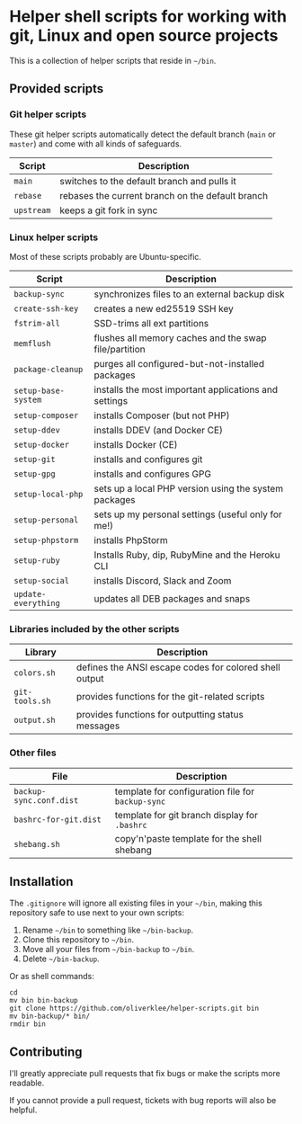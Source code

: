 # Helper shell scripts for working with git, Linux and open source projects

This is a collection of helper scripts that reside in `~/bin`.

## Provided scripts

### Git helper scripts

These git helper scripts automatically detect the default branch (`main` or `master`)
and come with all kinds of safeguards.

| Script            | Description                                        |
|-------------------|----------------------------------------------------|
| `main`            | switches to the default branch and pulls it        |
| `rebase`          | rebases the current branch on the default branch   |
| `upstream`        | keeps a git fork in sync                           |

### Linux helper scripts

Most of these scripts probably are Ubuntu-specific.

| Script                     | Description                                               |
|----------------------------|-----------------------------------------------------------|
| `backup-sync`              | synchronizes files to an external backup disk             |
| `create-ssh-key`           | creates a new ed25519 SSH key                             |
| `fstrim-all`               | SSD-trims all ext partitions                              |
| `memflush`                 | flushes all memory caches and the swap file/partition     |
| `package-cleanup`          | purges all configured-but-not-installed packages          |
| `setup-base-system`        | installs the most important applications and settings     |
| `setup-composer`           | installs Composer (but not PHP)                           |
| `setup-ddev`               | installs DDEV (and Docker CE)                             |
| `setup-docker`             | installs Docker (CE)                                      |
| `setup-git`                | installs and configures git                               |
| `setup-gpg`                | installs and configures GPG                               |
| `setup-local-php`          | sets up a local PHP version using the system packages     |
| `setup-personal`           | sets up my personal settings (useful only for me!)        |
| `setup-phpstorm`           | installs PhpStorm                                         |
| `setup-ruby`               | Installs Ruby, dip, RubyMine and the Heroku CLI           |
| `setup-social`             | installs Discord, Slack and Zoom                          |
| `update-everything`        | updates all DEB packages and snaps                        |

### Libraries included by the other scripts

| Library                   | Description                                            |
|---------------------------|--------------------------------------------------------|
| `colors.sh`               | defines the ANSI escape codes for colored shell output | 
| `git-tools.sh`            | provides functions for the git-related scripts         |
| `output.sh`               | provides functions for outputting status messages      |

### Other files

| File                    | Description                                       |
|-------------------------|---------------------------------------------------|
| `backup-sync.conf.dist` | template for configuration file for `backup-sync` |
| `bashrc-for-git.dist`   | template for git branch display for `.bashrc`     |
| `shebang.sh`            | copy'n'paste template for the shell shebang       |

## Installation

The `.gitignore` will ignore all existing files in your `~/bin`, making this
repository safe to use next to your own scripts:

1. Rename `~/bin` to something like `~/bin-backup`.
2. Clone this repository to `~/bin`.
3. Move all your files from `~/bin-backup` to `~/bin`.
4. Delete `~/bin-backup`.

Or as shell commands:

```shell
cd
mv bin bin-backup
git clone https://github.com/oliverklee/helper-scripts.git bin
mv bin-backup/* bin/
rmdir bin
```

## Contributing

I'll greatly appreciate pull requests that fix bugs or make the scripts more
readable.

If you cannot provide a pull request, tickets with bug reports will also be helpful.
